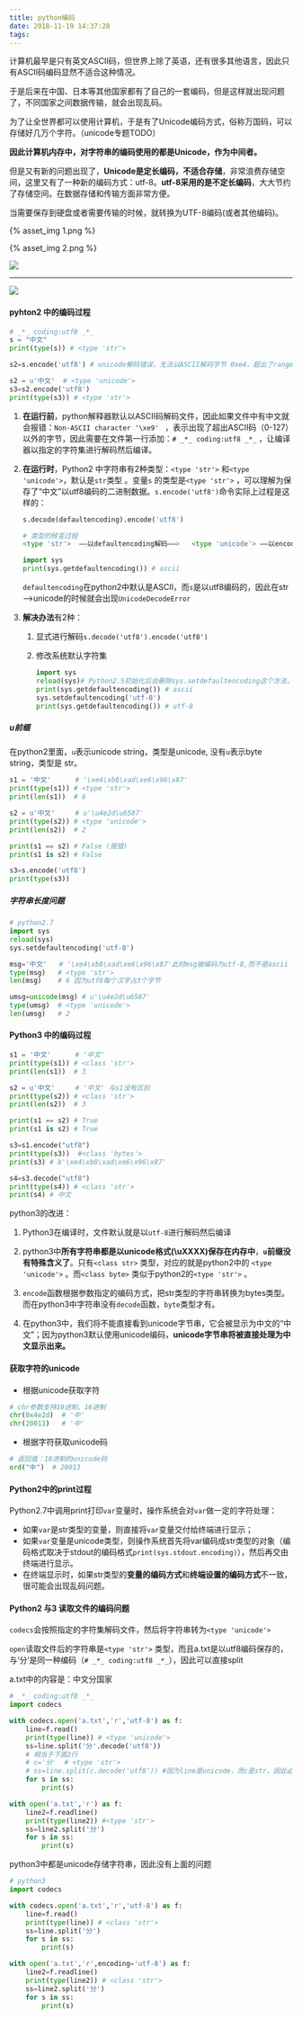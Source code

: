 ```yaml
---
title: python编码
date: 2018-11-19 14:37:28
tags: 
---
```

计算机最早是只有英文ASCII码，但世界上除了英语，还有很多其他语言，因此只有ASCII码编码显然不适合这种情况。

于是后来在中国、日本等其他国家都有了自己的一套编码，但是这样就出现问题了，不同国家之间数据传输，就会出现乱码。

为了让全世界都可以使用计算机，于是有了Unicode编码方式，俗称万国码，可以存储好几万个字符。（unicode专题TODO）

**因此计算机内存中，对字符串的编码使用的都是Unicode，作为中间者。**

但是又有新的问题出现了，**Unicode是定长编码，不适合存储**，非常浪费存储空间，这里又有了一种新的编码方式：utf-8。**utf-8采用的是不定长编码**，大大节约了存储空间。在数据存储和传输方面非常方便。

当需要保存到硬盘或者需要传输的时候，就转换为UTF-8编码(或者其他编码)。

{% asset_img 1.png %}

{% asset_img 2.png %}

![](./python编码/1.png)

***

![](./python编码/2.png)



#### pyhton2 中的编码过程



```python
# _*_ coding:utf8 _*_
s = "中文"
print(type(s)) # <type 'str'>

s2=s.encode('utf8') # unicode解码错误，无法以ASCII解码字节 0xe4，超出了range（128）：UnicodeDecodeError: 'ascii' codec can't decode byte 0xe4 in position 0: ordinal not in range(128)

s2 = u'中文'  # <type 'unicode'>
s3=s2.encode('utf8')
print(type(s3)) # <type 'str'>
```

1. **在运行前**，python解释器默认以ASCII码解码文件，因此如果文件中有中文就会报错：`Non-ASCII character '\xe9' ` ，表示出现了超出ASCII码（0-127）以外的字节，因此需要在文件第一行添加：`# _*_ coding:utf8 _*_` ，让编译器以指定的字符集进行解码然后编译。

2. **在运行时**，Python2 中字符串有2种类型：`<type 'str'>` 和`<type 'unicode'>`，默认是`str`类型 。变量`s` 的类型是`<type 'str'>` ，可以理解为保存了“中文”以utf8编码的二进制数据。`s.encode('utf8')`命令实际上过程是这样的：

   ```python
   s.decode(defaultencoding).encode('utf8')
   
   # 类型的转变过程
   <type 'str'>  ——以defaultencoding解码——>   <type 'unicode'>	——以encode方法指定的字符集编码——>   <type 'str'>
   ```

   ```python
   import sys
   print(sys.getdefaultencoding()) # ascii
   ```

   `defaultencoding`在python2中默认是ASCII，而`s`是以utf8编码的，因此在str—>unicode的时候就会出现`UnicodeDecodeError`

3. **解决办法**有2种：

   1. 显式进行解码`s.decode('utf8').encode('utf8')`

   2. 修改系统默认字符集

      ```python
      import sys
      reload(sys)# Python2.5初始化后会删除sys.setdefaultencoding这个方法，因此需要重新载入
      print(sys.getdefaultencoding()) # ascii
      sys.setdefaultencoding('utf-8')
      print(sys.getdefaultencoding()) # utf-8
      ```

##### u前缀

在python2里面，`u`表示unicode string，类型是unicode, 没有`u`表示byte string，类型是 str。

```python
s1 = '中文'	   # '\xe4\xb8\xad\xe6\x96\x87'
print(type(s1)) # <type 'str'>
print(len(s1))  # 6

s2 = u'中文'     # u'\u4e2d\u6587'
print(type(s2)) # <type 'unicode'>
print(len(s2))  # 2

print(s1 == s2) # False (报错)
print(s1 is s2) # False

s3=s.encode('utf8')
print(type(s3))
```

##### 字符串长度问题

```python
# python2.7
import sys
reload(sys)
sys.setdefaultencoding('utf-8')

msg='中文'   # '\xe4\xb8\xad\xe6\x96\x87'此时msg被编码为utf-8,而不是ascii ,
type(msg)   # <type 'str'>
len(msg) 	# 6 因为utf8每个汉字占3个字节

umsg=unicode(msg) # u'\u4e2d\u6587'
type(umsg)  # <type 'unicode'>
len(umsg)   # 2
```



#### Python3 中的编码过程

```python
s1 = '中文'	   # '中文'
print(type(s1)) # <class 'str'>
print(len(s1))  # 3

s2 = u'中文'     # '中文' 与s1没有区别
print(type(s2)) # <class 'str'>
print(len(s2))  # 3

print(s1 == s2) # True
print(s1 is s2) # True

s3=s1.encode("utf8")
print(type(s3))  #<class 'bytes'>
print(s3) # b'\xe4\xb8\xad\xe6\x96\x87'

s4=s3.decode("utf8") 
print(type(s4)) # <class 'str'>
print(s4) # 中文
```

python3的改进：

1. Python3在编译时，文件默认就是以`utf-8`进行解码然后编译

2. python3中**所有字符串都是以unicode格式(\uXXXX)保存在内存中**，**`u`前缀没有特殊含义了**。只有`<class str>` 类型，对应的就是python2中的 `<type 'unicode'>` 。而`<class byte>`  类似于python2的`<type 'str'>` 。

3. `encode`函数根据参数指定的编码方式，把str类型的字符串转换为bytes类型。而在python3中字符串没有`decode`函数，`byte`类型才有。

4. 在python3中，我们将不能直接看到unicode字节串，它会被显示为中文的“中文”；因为python3默认使用unicode编码，**unicode字节串将被直接处理为中文显示出来。**


#### 获取字符的unicode

- 根据unicode获取字符

```python
# chr参数支持10进制、16进制
chr(0x4e2d)  # '中' 
chr(20013)   # '中'
```

- 根据字符获取unicode码

```python
# 返回值：10进制的unicode码
ord("中")  # 20013
```



#### Python2中的print过程

Python2.7中调用print打印`var`变量时，操作系统会对`var`做一定的字符处理：

- 如果`var`是str类型的变量，则直接将`var`变量交付给终端进行显示；
- 如果`var`变量是unicode类型，则操作系统首先将var编码成str类型的对象（编码格式取决于stdout的编码格式`print(sys.stdout.encoding)`），然后再交由终端进行显示。
- 在终端显示时，如果str类型的**变量的编码方式**和**终端设置的编码方式**不一致，很可能会出现乱码问题。



#### Python2 与3 读取文件的编码问题

`codecs`会按照指定的字符集解码文件，然后将字符串转为`<type 'unicode'>` 

`open`读取文件后的字符串是`<type 'str'>` 类型，而且a.txt是以utf8编码保存的，与‘分’是同一种编码（`# _*_ coding:utf8 _*_`），因此可以直接split

a.txt中的内容是：中文分国家

```python
# _*_ coding:utf8 _*_
import codecs

with codecs.open('a.txt','r','utf-8') as f:
    line=f.read()
    print(type(line)) # <type 'unicode'>
    ss=line.split('分'.decode('utf8'))
    # 相当于下面2行
    # c='分'  # <type 'str'>  
    # ss=line.split(c.decode('utf8')) #因为line是unicode，而c是str，因此必须进行decode
    for s in ss:
        print(s)

with open('a.txt','r') as f:
    line2=f.readline()
    print(type(line2)) #<type 'str'>
    ss=line2.split('分')
    for s in ss:
        print(s)
```

python3中都是unicode存储字符串，因此没有上面的问题

```python
# python3
import codecs

with codecs.open('a.txt','r','utf-8') as f:
    line=f.read()
    print(type(line)) # <class 'str'>
    ss=line.split('分')
    for s in ss:
        print(s)

with open('a.txt','r',encoding='utf-8') as f:
    line2=f.readline()
    print(type(line2)) # <class 'str'>
    ss=line2.split('分')
    for s in ss:
        print(s)
```